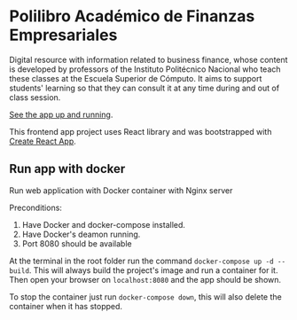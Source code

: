 # Polilibro Académico de Finanzas Empresariales

Digital resource with information related to business finance, whose content is developed by professors of the Instituto Politécnico Nacional who teach these classes at the Escuela Superior de Cómputo. It aims to support students' learning so that they can consult it at any time during and out of class session.

[See the app up and running](https://thirsty-engelbart-1b9acf.netlify.app/).

This frontend app project uses React library and was bootstrapped with [Create React App](https://github.com/facebook/create-react-app).

## Run app with docker

Run web application with Docker container with Nginx server

Preconditions:

1. Have Docker and docker-compose installed.
2. Have Docker's deamon running.
3. Port 8080 should be available

At the terminal in the root folder run the command `docker-compose up -d --build`. This will always build the project's image and run a container for it. Then open your browser on `localhost:8080` and the app should be shown.

To stop the container just run `docker-compose down`, this will also delete the container when it has stopped.
